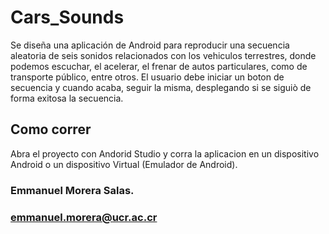 # Cars_Sounds
Se diseña una aplicación de Android para reproducir una secuencia aleatoria de seis sonidos relacionados con los vehiculos terrestres,
donde podemos escuchar, el acelerar, el frenar de autos particulares, como de transporte público, entre otros. 
El usuario debe iniciar un boton de secuencia y cuando acaba, seguir la misma, desplegando si se siguiò de forma exitosa la 
secuencia.


## Como correr
Abra el proyecto con Andorid Studio y corra la aplicacion en un dispositivo Android o un dispositivo Virtual (Emulador de Android).

### Emmanuel Morera Salas.
### emmanuel.morera@ucr.ac.cr
